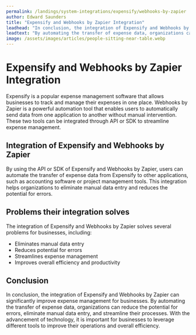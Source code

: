 ```yaml
---
permalink: /landings/system-integrations/expensify/webhooks-by-zapier
author: Edward Saunders
title: "Expensify and Webhooks by Zapier Integration"
leadhead: "In conclusion, the integration of Expensify and Webhooks by Zapier can significantly improve expense management for businesses"
leadtext: "By automating the transfer of expense data, organizations can reduce the potential for errors, eliminate manual data entry, and streamline their processes. With the advancement of technology, it is important for businesses to leverage different tools to improve their operations and overall efficiency."
image: /assets/images/articles/people-sitting-near-table.webp
---
```

<div class="arttext">  <h1>Expensify and Webhooks by Zapier Integration</h1>
  
  <p>Expensify is a popular expense management software that allows businesses to track and manage their expenses in one place. Webhooks by Zapier is a powerful automation tool that enables users to automatically send data from one application to another without manual intervention. These two tools can be integrated through API or SDK to streamline expense management.</p>
  
  <h2>Integration of Expensify and Webhooks by Zapier</h2>
  
  <p>By using the API or SDK of Expensify and Webhooks by Zapier, users can automate the transfer of expense data from Expensify to other applications, such as accounting software or project management tools. This integration helps organizations to eliminate manual data entry and reduces the potential for errors. </p>
  
  <h2>Problems their integration solves</h2>
  
  <p>The integration of Expensify and Webhooks by Zapier solves several problems for businesses, including:</p>
  
  <ul>
    <li>Eliminates manual data entry</li>
    <li>Reduces potential for errors</li>
    <li>Streamlines expense management</li>
    <li>Improves overall efficiency and productivity</li>
  </ul>
  
  <h2>Conclusion</h2>
  
  <p>In conclusion, the integration of Expensify and Webhooks by Zapier can significantly improve expense management for businesses. By automating the transfer of expense data, organizations can reduce the potential for errors, eliminate manual data entry, and streamline their processes. With the advancement of technology, it is important for businesses to leverage different tools to improve their operations and overall efficiency.</p>
  
</div>